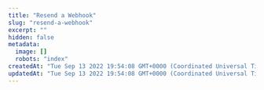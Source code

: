 ```yaml
---
title: "Resend a Webhook"
slug: "resend-a-webhook"
excerpt: ""
hidden: false
metadata: 
  image: []
  robots: "index"
createdAt: "Tue Sep 13 2022 19:54:08 GMT+0000 (Coordinated Universal Time)"
updatedAt: "Tue Sep 13 2022 19:54:08 GMT+0000 (Coordinated Universal Time)"
---
```

